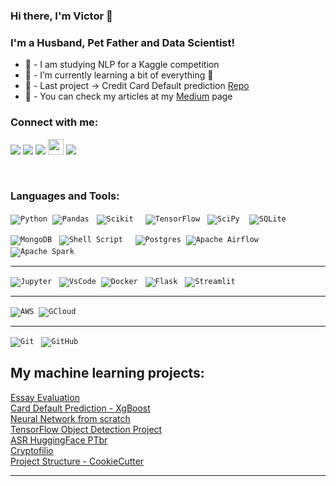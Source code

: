 ### Hi there, I'm Victor 👋

### I'm a Husband, Pet Father and Data Scientist!

- 🔭 - I am studying NLP for a Kaggle competition
- 🌱 - I’m currently learning a bit of everything 🤣
- 👯 - Last project -> Credit Card Default prediction [Repo] 
- 🥅 - You can check my articles at my [Medium] page 

### Connect with me:

<a href="https://www.linkedin.com/in/victorcbrito/"><img src="https://img.shields.io/badge/linkedin-%230077B5.svg?&style=for-the-badge&logo=linkedin&logoColor=white" ></a>
<a href="https://twitter.com/Vbrito86?s=08"><img src="https://img.shields.io/badge/Twitter-1DA1F2?style=for-the-badge&logo=twitter&logoColor=white"/></a>
<a href= "https://www.kaggle.com/victorcbr"> <img src= "https://img.shields.io/badge/Kaggle-20BEFF?style=for-the-badge&logo=Kaggle&logoColor=white"></a>
<a href= "https://github.com/Victor-cb"> <img src="https://img.shields.io/badge/GitHub-100000?style=for-the-badge&logo=github&logoColor=white" height=25></a>
<a href= "https://medium.com/@brito.victorc"> <img src="https://img.shields.io/badge/Medium-12100E?style=for-the-badge&logo=medium&logoColor=white"></a>
 

<br />

### Languages and Tools:

<p align="left">

<code>![Python](https://img.shields.io/badge/Python-3776AB?style=for-the-badge&logo=python&logoColor=green)</code>&nbsp;&nbsp;<code>![Pandas](https://img.shields.io/badge/Pandas-2C2D72?style=for-the-badge&logo=pandas&logoColor=white)</code> &nbsp;&nbsp;<code>![Scikit](https://img.shields.io/badge/scikit_learn-F7931E?style=for-the-badge&logo=scikit-learn&logoColor=white)
</code> &nbsp;&nbsp;<code>![TensorFlow](https://img.shields.io/badge/TensorFlow-%23FF6F00.svg?style=for-the-badge&logo=TensorFlow&logoColor=white)</code> &nbsp;&nbsp;<code>![SciPy](https://img.shields.io/badge/SciPy-%230C55A5.svg?style=for-the-badge&logo=scipy&logoColor=%white)
</code>&nbsp;&nbsp;<code>![SQLite](https://img.shields.io/badge/sqlite-%2307405e.svg?style=for-the-badge&logo=sqlite&logoColor=white)</code>&nbsp;&nbsp;</p><code>![MongoDB](https://img.shields.io/badge/MongoDB-%234ea94b.svg?style=for-the-badge&logo=mongodb&logoColor=white)</code> &nbsp;&nbsp;<code>![Shell Script](https://img.shields.io/badge/shell_script-%23121011.svg?style=for-the-badge&logo=gnu-bash&logoColor=white)</code>&nbsp;&nbsp;</code> &nbsp;&nbsp;<code>![Postgres](https://img.shields.io/badge/postgres-%23316192.svg?style=for-the-badge&logo=postgresql&logoColor=white)</code>&nbsp;&nbsp;<code>![Apache Airflow](https://img.shields.io/badge/Apache%20Airflow-017CEE?style=for-the-badge&logo=Apache%20Airflow&logoColor=white)</code> &nbsp;&nbsp;<code><br/>![Apache Spark](https://img.shields.io/static/v1?style=for-the-badge&message=Apache+Spark&color=E25A1C&logo=Apache+Spark&logoColor=FFFFFF&label=)</code>&nbsp;&nbsp;


</p>
<hr>
<p align ="left">

<code>![Jupyter](https://img.shields.io/badge/Jupyter-F37626.svg?&style=for-the-badge&logo=Jupyter&logoColor=white)</code> &nbsp;&nbsp;<code>![VsCode](https://img.shields.io/badge/Visual_Studio_Code-0078D4?style=for-the-badge&logo=visual%20studio%20code&logoColor=white)</code>&nbsp;&nbsp;<code>![Docker](https://img.shields.io/badge/Docker-2CA5E0?style=for-the-badge&logo=docker&logoColor=white)</code> &nbsp;&nbsp;<code>![Flask](https://img.shields.io/badge/Flask-000000?style=for-the-badge&logo=flask&logoColor=white)</code> &nbsp;&nbsp;<code>![Streamlit](https://img.shields.io/badge/Streamlit-FF4B4B?style=for-the-badge&logo=Streamlit&logoColor=white)</code> &nbsp;&nbsp;
</p>
<hr>


<code>![AWS](https://img.shields.io/badge/AWS-%23FF9900.svg?style=for-the-badge&logo=amazon-aws&logoColor=white)</code>&nbsp;&nbsp;<code>![GCloud](https://img.shields.io/badge/Google_Cloud-4285F4?style=for-the-badge&logo=google-cloud&logoColor=white)</code>&nbsp;&nbsp;

<hr>

<code>![Git](https://img.shields.io/badge/-Git-black?style=flat-square&logo=git)</code> &nbsp;&nbsp;<code>![GitHub](https://img.shields.io/badge/-GitHub-181717?style=flat-square&logo=github)</code> 
>

## My machine learning projects:

[Essay Evaluation] <br/>
[Card Default Prediction - XgBoost]<br/>
[Neural Network from scratch]<br/>
[TensorFlow Object Detection Project]<br/>
[ASR HuggingFace PTbr]<br/>
[Cryptofilio]<br/>
[Project Structure - CookieCutter]


---

[Essay Evaluation]: https://github.com/Victor-cb/essay_evaluation
[Project Structure - CookieCutter]: https://github.com/Victor-cb/cookiecutter-simple-datascience 
[Cryptofilio]: https://github.com/Victor-cb/Cryptofolio
[ASR HuggingFace PTbr]:https://github.com/Victor-cb/asr-huggingface-PTBR
[TensorFlow Object Detection Project]:https://github.com/Victor-cb/TensorFlow---Object-Detection
[Neural Network from scratch]: https://github.com/Victor-cb/neural_net_from_scratch
[Card Default Prediction - XgBoost]: https://github.com/Victor-cb/American_Express-Default_Prediction
[twitter]: https://twitter.com/Vbrito86?s=08
[linkedin]: https://www.linkedin.com/in/victorcbrito/
[Repo]: https://github.com/Victor-cb/American_Express-Default_Prediction
[Web_App]: https://criptofolio.herokuapp.com/
[Medium]: https://medium.com/data-wiz